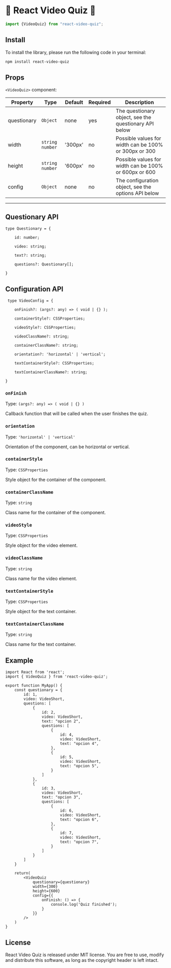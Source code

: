 
# 📼 React Video Quiz 📼

```typescript
import {VideoQuiz} from "react-video-quiz";
```



## Install

To install the library, please run the following code in your terminal:
```bash
npm install react-video-quiz
```


## Props

`<VideoQuiz>` component:

Property | Type              | Default | Required | Description
-------- |-------------------|--------|----------|-----------
questionary | `Object`          | none   | yes      | The questionary object, see the questionary API below
width | `string` `number` | '300px' | no       | Possible values for width can be 100% or 300px or 300
height | `string` `number` | '600px' | no       | Possible values for width can be 100% or 600px or 600
config | `Object`          | none   | no       | The configuration object, see the options API below

---
## Questionary API

```tsx
type Questionary = {

    id: number;

    video: string;

    text?: string;

    questions?: Questionary[];

}
```



## Configuration API

```tsx
 type VideoConfig = {
    
    onFinish?: (args?: any) => ( void | {} );
    
    containerStyle?: CSSProperties;
    
    videoStyle?: CSSProperties;
    
    videoClassName?: string;
    
    containerClassName?: string;
    
    orientation?: 'horizontal' | 'vertical';
    
    textContainerStyle?: CSSProperties;
    
    textContainerClassName?: string;
    
}

```


### `onFinish`
Type: `(args?: any) => ( void | {} )`

Callback function that will be called when the user finishes the quiz.

### `orientation`
Type: `'horizontal' | 'vertical'`

Orientation of the component, can be horizontal or vertical.

### `containerStyle`
Type: `CSSProperties`

Style object for the container of the component.

### `containerClassName`
Type: `string`

Class name for the container of the component.

### `videoStyle`
Type: `CSSProperties`

Style object for the video element.

### `videoClassName`
Type: `string`

Class name for the video element.

### `textContainerStyle`
Type: `CSSProperties`

Style object for the text container.

### `textContainerClassName`
Type: `string`

Class name for the text container.



## Example

```tsx
import React from 'react';
import { VideoQuiz } from 'react-video-quiz';

export function MyApp() {
    const questionary = {
        id: 1,
        video: VideoShort,
        questions: [
            {
                id: 2,
                video: VideoShort,
                text: "opcion 2",
                questions: [
                    {
                        id: 4,
                        video: VideoShort,
                        text: "opcion 4",
                    },
                    {
                        id: 5,
                        video: VideoShort,
                        text: "opcion 5",
                    }
                ]
            },
            {
                id: 3,
                video: VideoShort,
                text: "opcion 3",
                questions: [
                    {
                        id: 6,
                        video: VideoShort,
                        text: "opcion 6",
                    },
                    {
                        id: 7,
                        video: VideoShort,
                        text: "opcion 7",
                    }
                ]
            }
        ]
    }
    
    return(
        <VideoQuiz
            questionary={questionary}
            width={300}
            height={600}
            config={{
                onFinish: () => {
                    console.log('Quiz finished');
                }
            }}
        />
    )
}

```

## License

React Video Quiz is released under MIT license. You are free to use, modify and distribute this software, as long as the copyright header is left intact.

